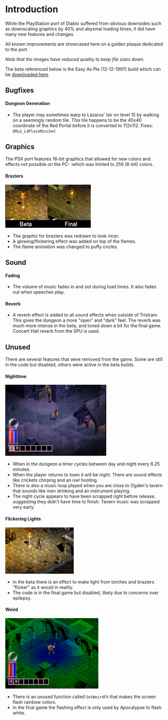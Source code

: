 # Introduction
While the PlayStation port of Diablo suffered from obvious downsides such as downscaling graphics by 40% and abysmal loading times, it did have many new features and changes.

All known improvements are showcased here on a golden plaque dedicated to the port.

*Note that the images have reduced quality to keep file sizes down.*

The beta referenced below is the Easy As Pie (12-12-1997) build which can be [downloaded here](https://hiddenpalace.org/Diablo_(Dec_12,_1997_prototype)).

## Bugfixes

#### Dungeon Generation
- The player may sometimes warp to Lazarus' lair on level 15 by walking on a seemingly random tile. This tile happens to be the 40x40 coordinate of the Red Portal before it is converted to 112x112. Fixes: `DRLG_L4PlaceMiniSet`

## Graphics
The PSX port features 16-bit graphics that allowed for new colors and effects not possible on the PC--which was limited to 256 (8-bit) colors.

#### Braziers
![lamp](img/lamp.png)
- The graphic for braziers was redrawn to look nicer.
- A glowing/flickering effect was added on top of the flames.
- The flame animation was changed to puffy circles.

## Sound

#### Fading
- The volume of music fades in and out during load times. It also fades out when speeches play.

#### Reverb
- A reverb effect is added to all sound effects when outside of Tristram. This gives the dungeon a more "open" and "dark" feel. The reverb was much more intense in the beta, and toned down a bit for the final game. Concert Hall reverb from the SPU is used.

## Unused
There are several features that were removed from the game. Some are still in the code but disabled, others were active in the beta builds.

#### Nighttime
![night](img/night.png)
- When in the dungeon a timer cycles between day and night every 6.25 minutes.
- When the player returns to town it will be night. There are sound effects like crickets chirping and an owl hooting.
- There is also a music loop played when you are close to Ogden's tavern that sounds like men drinking and an instrument playing.
- The night cycle appears to have been scrapped right before release, suggesting they didn't have time to finish. Tavern music was scrapped very early.

#### Flickering Lights
![flicker](img/flicker.gif)
- In the beta there is an effect to make light from torches and braziers "flicker" as it would in reality.
- The code is in the final game but disabled, likely due to concerns over epilepsy.

#### Weird
![weird](img/weird.gif)
- There is an unused function called `SetWeirdFX` that makes the screen flash rainbow colors.
- In the final game the flashing effect is only used by Apocalypse to flash white.
